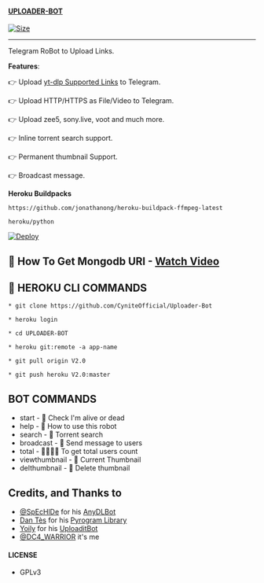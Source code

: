 #### [UPLOADER-BOT](https://t.me/TechnicalCynite)

[![Size](https://img.shields.io/github/repo-size/CyniteOfficial/Uploader-Bot?style=flat-square&color=green)](https://github.com/CyniteOfficial/Uploader-Bot)

---

Telegram RoBot to Upload Links.

**Features**:

👉 Upload [yt-dlp Supported Links](https://ytdl-org.github.io/youtube-dl/supportedsites.html) to Telegram.

👉 Upload HTTP/HTTPS as File/Video to Telegram.

👉 Upload zee5, sony.live, voot and much more.

👉 Inline torrent search support.

👉  Permanent thumbnail Support.

👉 Broadcast message.

**Heroku Buildpacks**
```
https://github.com/jonathanong/heroku-buildpack-ffmpeg-latest
```
```
heroku/python
```

[![Deploy](https://www.herokucdn.com/deploy/button.svg)](https://dashboard.heroku.com/new?template=https://github.com/Rs442/Uploader-Bot)


## 🍃 How To Get Mongodb URI - [ Watch Video ](https://youtu.be/bk3cinuwEfo)


## 🚸 HEROKU CLI COMMANDS

`* git clone https://github.com/CyniteOfficial/Uploader-Bot`

`* heroku login`

`* cd UPLOADER-BOT`

`* heroku git:remote -a app-name`

`* git pull origin V2.0`

`* git push heroku V2.0:master`


## BOT COMMANDS

* start - 👻 Check I'm alive or dead
* help - 📝 How to use this robot
* search - 🚸 Torrent search
* broadcast - 💌 Send message to users
* total - 👨‍👨‍👦‍👦 To get total users count
* viewthumbnail - 🌌 Current Thumbnail
* delthumbnail - 🎇 Delete thumbnail

## Credits, and Thanks to

* [@SpEcHlDe](https://t.me/ThankTelegram) for his [AnyDLBot](https://telegram.dog/AnyDLBot)
* [Dan Tès](https://t.me/haskell) for his [Pyrogram Library](https://github.com/pyrogram/pyrogram)
* [Yoily](https://t.me/YoilyL) for his [UploaditBot](https://telegram.dog/UploaditBot)
* [@DC4_WARRIOR](https://t.me/Space_X_bots) it's me
#### LICENSE
- GPLv3
